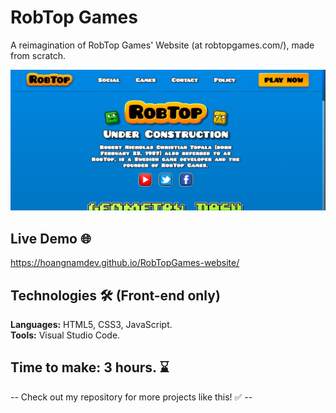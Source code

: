 # RobTop Games
A reimagination of RobTop Games' Website (at robtopgames.com/), made from scratch.

![dialecture](https://raw.githubusercontent.com/hoangnamdev/RobTopGames-website/refs/heads/main/Visualizer.PNG)

## Live Demo 🌐

https://hoangnamdev.github.io/RobTopGames-website/

## Technologies 🛠️ (Front-end only)

**Languages:** HTML5, CSS3, JavaScript.  
**Tools:** Visual Studio Code.

## Time to make: 3 hours. ⌛
-- Check out my repository for more projects like this! ✅ --
